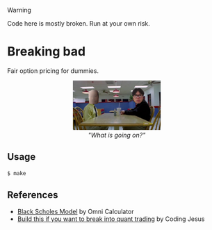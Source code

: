 > [!WARNING]
> Code here is mostly broken. Run at your own risk.

# Breaking bad

Fair option pricing for dummies.

<p align="center">
    <img src="./asset/partnership.jpg" width=40% height=40%><br>
    <i>"What is going on?"</i>
</p>

## Usage

```console
$ make
```

## References

* [Black Scholes Model](https://www.omnicalculator.com/finance/black-scholes) by Omni Calculator
* [Build this if you want to break into quant trading](https://youtu.be/lY-NP4X455U?si=YP7PDBOvdYpkIcpa) by Coding Jesus

